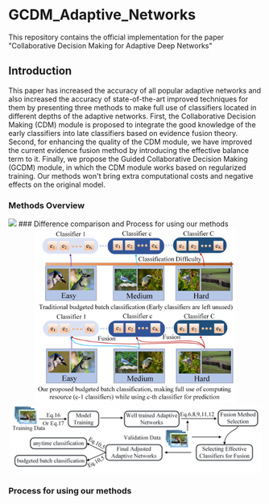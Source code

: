 # GCDM_Adaptive_Networks
This repository contains the official implementation for the paper "Collaborative Decision Making for Adaptive Deep Networks"
## Introduction
This paper has increased the accuracy of all popular adaptive networks and also increased the accuracy of state-of-the-art improved techniques for them by presenting three methods to make full use of classifiers located in different depths of the adaptive networks. First, the Collaborative Decision Making (CDM) module is proposed to integrate the good knowledge of the early classifiers into late classifiers based on evidence fusion theory. Second, for enhancing the quality of the CDM module, we have improved the current evidence fusion method by introducing the effective balance term to it. Finally, we propose the Guided Collaborative Decision Making (GCDM) module, in which the CDM module works based on regularized training. Our methods won't bring extra computational costs and negative effects on the original model.
### Methods Overview
<img src="https://github.com/Meteor-Stars/GCDM_Adaptive_Networks/blob/master/Figures/methods_overview_comparsion.jpg" width="650">
### Difference comparison and Process for using our methods

<div align=center>
<img src="https://github.com/Meteor-Stars/GCDM_Adaptive_Networks/blob/master/Figures/bugdeted_classification_difference.jpg" width="400"> <img src="https://github.com/Meteor-Stars/GCDM_Adaptive_Networks/blob/master/Figures/model_used_process.jpg" width="500">
</div>

### Process for using our methods


